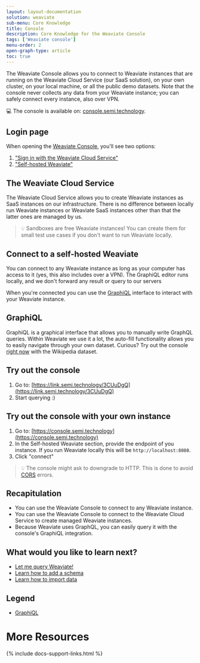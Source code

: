 ```yaml
---
layout: layout-documentation
solution: weaviate
sub-menu: Core Knowledge
title: Console
description: Core Knowledge for the Weaviate Console
tags: ['Weaviate console']
menu-order: 2
open-graph-type: article
toc: true
---
```


The Weaviate Console allows you to connect to Weaviate instances that are running on the Weaviate Cloud Service (our SaaS solution), on your own cluster, on your local machine, or all the public demo datasets. Note that the console never collects any data from your Weaviate instance; you can safely connect every instance, also over VPN.

💻 The console is available on: [console.semi.technology](https://console.semi.technology).

## Login page

When opening the [Weaviate Console](https://console.semi.technology), you'll see two options:

1. ["Sign in with the Weaviate Cloud Service"](#the-weaviate-cloud-service)
2. ["Self-hosted Weaviate"](#connect-to-a-self-hosted-weaviate)

## The Weaviate Cloud Service

The Weaviate Cloud Service allows you to create Weaviate instances as SaaS instances on our infrastructure. There is no difference between locally run Weaviate instances or Weaviate SaaS instances other than that the latter ones are managed by us.

> 💡 Sandboxes are free Weaviate instances! You can create them for small test use cases if you don't want to run Weaviate locally.

## Connect to a self-hosted Weaviate

You can connect to any Weaviate instance as long as your computer has access to it (yes, this also includes over a VPN). The GraphiQL editor runs locally, and we don't forward any result or query to our servers

When you're connected you can use the [GraphiQL](#graphiql) interface to interact with your Weaviate instance.

## GraphiQL

GraphiQL is a graphical interface that allows you to manually write GraphQL queries. Within Weaviate we use it a lot, the auto-fill functionality allows you to easily navigate through your own dataset. Curious? Try out the console [right now](https://link.semi.technology/3J8aB73) with the Wikipedia dataset.

## Try out the console

1. Go to: [https://link.semi.technology/3CUuDgQ](https://link.semi.technology/3CUuDgQ)
2. Start querying :)

## Try out the console with your own instance

1. Go to: [https://console.semi.technology](https://console.semi.technology)
2. In the Self-hosted Weaviate section, provide the endpoint of you instance. If you run Weaviate locally this will be `http://localhost:8080`.
3. Click "connect"

> 💡 The console might ask to downgrade to HTTP. This is done to avoid [CORS](https://developer.mozilla.org/en-US/docs/Web/HTTP/CORS) errors.

## Recapitulation

* You can use the Weaviate Console to connect to any Weaviate instance.
* You can use the Weaviate Console to connect to the Weaviate Cloud Service to create managed Weaviate instances.
* Because Weaviate uses GraphQL, you can easily query it with the console's GraphiQL integration.

## What would you like to learn next?

* [Let me query Weaviate!](./query.html)
* [Learn how to add a schema](./schema.html)
* [Learn how to import data](./import.html)

## Legend

* [GraphiQL](https://github.com/graphql/graphiql)

# More Resources

{% include docs-support-links.html %}
